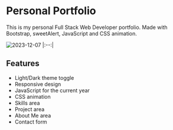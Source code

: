 # Personal Portfolio
This is my personal Full Stack Web Developer portfolio. Made with Bootstrap, sweetAlert, JavaScript and CSS animation. 

![2023-12-07](https://github.com/elena-polyakova2/portfolio_website/assets/124845955/381ccc1d-1810-41cf-af4e-0b429d8911da)
|:--:| 

## Features

- Light/Dark theme toggle
- Responsive design
- JavaScript for the current year
- CSS animation
- Skills area
- Project area
- About Me area
- Contact form
